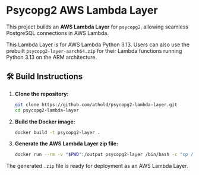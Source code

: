 # Psycopg2 AWS Lambda Layer

This project builds an **AWS Lambda Layer** for `psycopg2`, allowing seamless PostgreSQL connections in AWS Lambda.

This Lambda Layer is for AWS Lambda Python 3.13. Users can also use the prebuilt `psycopg2-layer-aarch64.zip` for their Lambda functions running Python 3.13 on the ARM architecture.


## 🛠 Build Instructions

1. **Clone the repository:**
   ```bash
   git clone https://github.com/athold/psycopg2-lambda-layer.git
   cd psycopg2-lambda-layer
   ```

2. **Build the Docker image:**
   ```bash
   docker build -t psycopg2-layer .
   ```

3. **Generate the AWS Lambda Layer zip file:**
   ```bash
   docker run --rm -v "$PWD":/output psycopg2-layer /bin/bash -c "cp /app/psycopg2-layer-*.zip /output"
   ```

The generated `.zip` file is ready for deployment as an AWS Lambda Layer.
